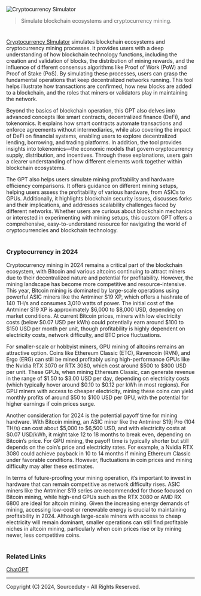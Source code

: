 ![Cryptocurrency Simulator](https://github.com/user-attachments/assets/4734daac-13b3-4df9-bcd3-2815830007f8)

> Simulate blockchain ecosystems and cryptocurrency mining. 

#

[Cryptocurrency SImulator](https://chatgpt.com/g/g-VQdjob7cE-cryptocurrency-simulator) simulates blockchain ecosystems and cryptocurrency mining processes. It provides users with a deep understanding of how blockchain technology functions, including the creation and validation of blocks, the distribution of mining rewards, and the influence of different consensus algorithms like Proof of Work (PoW) and Proof of Stake (PoS). By simulating these processes, users can grasp the fundamental operations that keep decentralized networks running. This tool helps illustrate how transactions are confirmed, how new blocks are added to a blockchain, and the roles that miners or validators play in maintaining the network.

Beyond the basics of blockchain operation, this GPT also delves into advanced concepts like smart contracts, decentralized finance (DeFi), and tokenomics. It explains how smart contracts automate transactions and enforce agreements without intermediaries, while also covering the impact of DeFi on financial systems, enabling users to explore decentralized lending, borrowing, and trading platforms. In addition, the tool provides insights into tokenomics—the economic models that govern cryptocurrency supply, distribution, and incentives. Through these explanations, users gain a clearer understanding of how different elements work together within blockchain ecosystems.

The GPT also helps users simulate mining profitability and hardware efficiency comparisons. It offers guidance on different mining setups, helping users assess the profitability of various hardware, from ASICs to GPUs. Additionally, it highlights blockchain security issues, discusses forks and their implications, and addresses scalability challenges faced by different networks. Whether users are curious about blockchain mechanics or interested in experimenting with mining setups, this custom GPT offers a comprehensive, easy-to-understand resource for navigating the world of cryptocurrencies and blockchain technology.

#
### Cryptocurrency in 2024

Cryptocurrency mining in 2024 remains a critical part of the blockchain ecosystem, with Bitcoin and various altcoins continuing to attract miners due to their decentralized nature and potential for profitability. However, the mining landscape has become more competitive and resource-intensive. This year, Bitcoin mining is dominated by large-scale operations using powerful ASIC miners like the Antminer S19 XP, which offers a hashrate of 140 TH/s and consumes 3,010 watts of power. The initial cost of the Antminer S19 XP is approximately $6,000 to $8,000 USD, depending on market conditions. At current Bitcoin prices, miners with low electricity costs (below $0.07 USD per kWh) could potentially earn around $100 to $150 USD per month per unit, though profitability is highly dependent on electricity costs, network difficulty, and BTC price fluctuations.

For smaller-scale or hobbyist miners, GPU mining of altcoins remains an attractive option. Coins like Ethereum Classic (ETC), Ravencoin (RVN), and Ergo (ERG) can still be mined profitably using high-performance GPUs like the Nvidia RTX 3070 or RTX 3080, which cost around $500 to $800 USD per unit. These GPUs, when mining Ethereum Classic, can generate revenue in the range of $1.50 to $3.00 USD per day, depending on electricity costs (which typically hover around $0.10 to $0.12 per kWh in most regions). For GPU miners with access to cheaper electricity, mining these coins can yield monthly profits of around $50 to $100 USD per GPU, with the potential for higher earnings if coin prices surge.

Another consideration for 2024 is the potential payoff time for mining hardware. With Bitcoin mining, an ASIC miner like the Antminer S19j Pro (104 TH/s) can cost about $5,000 to $6,500 USD, and with electricity costs at $0.07 USD/kWh, it might take 12 to 18 months to break even, depending on Bitcoin’s price. For GPU mining, the payoff time is typically shorter but still depends on the coin’s price and electricity rates. For example, a Nvidia RTX 3080 could achieve payback in 10 to 14 months if mining Ethereum Classic under favorable conditions. However, fluctuations in coin prices and mining difficulty may alter these estimates.

In terms of future-proofing your mining operation, it’s important to invest in hardware that can remain competitive as network difficulty rises. ASIC miners like the Antminer S19 series are recommended for those focused on Bitcoin mining, while high-end GPUs such as the RTX 3080 or AMD RX 6800 are ideal for altcoin mining. Given the increasing energy demands of mining, accessing low-cost or renewable energy is crucial to maintaining profitability in 2024. Although large-scale miners with access to cheap electricity will remain dominant, smaller operations can still find profitable niches in altcoin mining, particularly when coin prices rise or by mining newer, less competitive coins.

#
### Related Links

[ChatGPT](https://github.com/sourceduty/ChatGPT)

***
Copyright (C) 2024, Sourceduty - All Rights Reserved.
